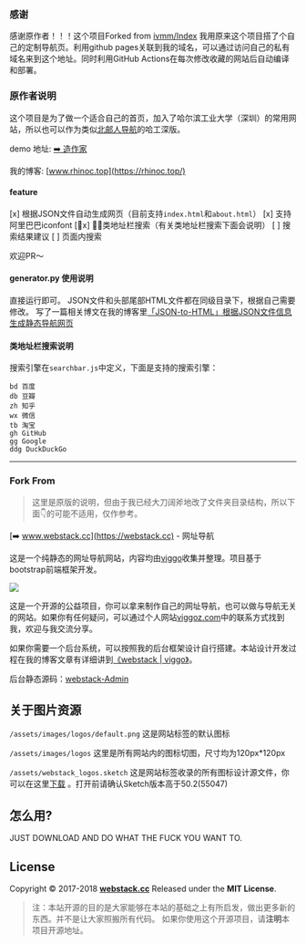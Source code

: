 ### 感谢
感谢原作者！！！这个项目Forked from [ivmm/Index](https://github.com/ivmm/Index)
我用原来这个项目搭了个自己的定制导航页。利用github pages关联到我的域名，可以通过访问自己的私有域名来到这个地址。同时利用GitHub Actions在每次修改收藏的网站后自动编译和部署。



### 原作者说明

这个项目是为了做一个适合自己的首页，加入了哈尔滨工业大学（深圳）的常用网站，所以也可以作为类似[北邮人导航](byr.wiki)的哈工深版。

demo 地址: [➡️ 造作家](https://www.hitsz.top/)

我的博客: [www.rhinoc.top](https://rhinoc.top/)

#### feature
[x] 根据JSON文件自动生成网页（目前支持`index.html`和`about.html`）
[x] 支持阿里巴巴iconfont
[x] 类地址栏搜索（有关类地址栏搜索下面会说明）
[ ] 搜索结果建议
[ ] 页面内搜索

欢迎PR～


#### generator.py 使用说明

直接运行即可。
JSON文件和头部尾部HTML文件都在同级目录下，根据自己需要修改。
写了一篇相关博文在我的博客里[「JSON-to-HTML」根据JSON文件信息生成静态导航网页](https://rhinoc.top/post/generator-py.html)

#### 类地址栏搜索说明

搜索引擎在`searchbar.js`中定义，下面是支持的搜索引擎：

```
bd 百度
db 豆瓣
zh 知乎
wx 微信
tb 淘宝
gh GitHub
gg Google
ddg DuckDuckGo
```

-------

### Fork From

> 这里是原版的说明，但由于我已经大刀阔斧地改了文件夹目录结构，所以下面👇的可能不适用，仅作参考。

[➡️ www.webstack.cc](https://webstack.cc) - 网址导航

这是一个纯静态的网址导航网站，内容均由[viggo](http://viggoz.com)收集并整理。项目基于bootstrap前端框架开发。

![](http://www.webstack.cc/assets/images/preview.gif)

这是一个开源的公益项目，你可以拿来制作自己的网址导航，也可以做与导航无关的网站。如果你有任何疑问，可以通过个人网站[viggoz.com](http://viggoz.com)中的联系方式找到我，欢迎与我交流分享。


如果你需要一个后台系统，可以按照我的后台框架设计自行搭建。本站设计开发过程在我的博客文章有详细讲到[《webstack \| viggo》](http://blog.viggoz.com/2018/01/03/2018-01-03-webstack/)。

后台静态源码：[webstack-Admin](https://github.com/WebStackPage/webstack-Admin)

关于图片资源
---
```/assets/images/logos/default.png``` 这是网站标签的默认图标

```/assets/images/logos``` 这里是所有网站内的图标切图，尺寸均为120px*120px

```/assets/webstack_logos.sketch``` 这是网站标签收录的所有图标设计源文件，你可以在这里[下载](https://WebStackPage.github.io/assets/webstack_logos.sketch) 。打开前请确认Sketch版本高于50.2(55047)

怎么用?
---
JUST DOWNLOAD AND DO WHAT THE FUCK YOU WANT TO.

License
---
Copyright © 2017-2018 **[webstack.cc](https://webstack.cc)**  Released under the **MIT License**.
> 注：本站开源的目的是大家能够在本站的基础之上有所启发，做出更多新的东西。并不是让大家照搬所有代码。
> 如果你使用这个开源项目，请**注明**本项目开源地址。
